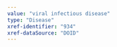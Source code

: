 ```yaml
---
value: "viral infectious disease"
type: "Disease"
xref-identifier: "934"
xref-dataSource: "DOID"
---
```

